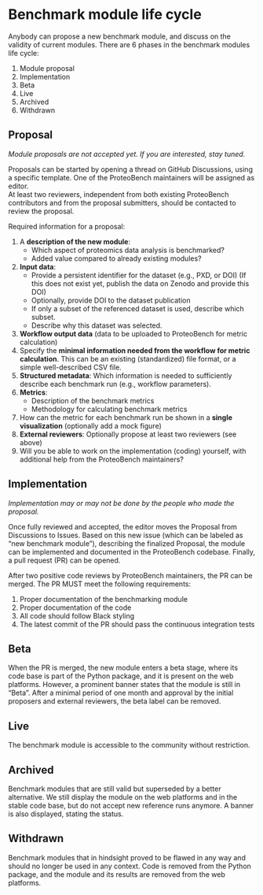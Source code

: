 # Benchmark module life cycle

Anybody can propose a new benchmark module, and discuss on the validity of current modules. There are 6 phases in the benchmark modules life cycle:
1. Module proposal
2. Implementation
3. Beta 
4. Live
5. Archived
6. Withdrawn


## Proposal

*Module proposals are not accepted yet. If you are interested, stay tuned.*

Proposals can be started by opening a thread on GitHub Discussions, using a specific template. One of the ProteoBench maintainers will be assigned as editor.  
At least two reviewers, independent from both existing ProteoBench contributors and from the proposal submitters, should be contacted to review the proposal.

Required information for a proposal:

1. A **description of the new module**:
    - Which aspect of proteomics data analysis is benchmarked?
    - Added value compared to already existing modules?
2. **Input data**:
    - Provide a persistent identifier for the dataset (e.g., PXD, or DOI) (If this does not exist yet, publish the data on Zenodo and provide this DOI)
    - Optionally, provide DOI to the dataset publication
    - If only a subset of the referenced dataset is used, describe which subset.
    - Describe why this dataset was selected.
3. **Workflow output data** (data to be uploaded to ProteoBench for metric calculation)
4. Specify the **minimal information needed from the workflow for metric calculation**. This can be an existing (standardized) file format, or a simple well-described CSV file.
5. **Structured metadata**: Which information is needed to sufficiently describe each benchmark run (e.g., workflow parameters).
6. **Metrics**:
    - Description of the benchmark metrics
    - Methodology for calculating benchmark metrics
7. How can the metric for each benchmark run be shown in a **single visualization** (optionally add a mock figure)
8. **External reviewers**: Optionally propose at least two reviewers (see above)
9. Will you be able to work on the implementation (coding) yourself, with additional help from the ProteoBench maintainers?

## Implementation

*Implementation may or may not be done by the people who made the proposal.*

Once fully reviewed and accepted, the editor moves the Proposal from Discussions to Issues. Based on this new issue (which can be labeled as “new benchmark module”), describing the finalized Proposal, the module can be implemented and documented in the ProteoBench codebase. Finally, a pull request (PR) can be opened.

After two positive code reviews by ProteoBench maintainers, the PR can be merged. The PR MUST meet the following requirements:
1. Proper documentation of the benchmarking module
2. Proper documentation of the code
3. All code should follow Black styling
4. The latest commit of the PR should pass the continuous integration tests

## Beta

When the PR is merged, the new module enters a beta stage, where its code base is part of the Python package, and it is present on the web platforms. However, a prominent banner states that the module is still in “Beta”. After a minimal period of one month and approval by the initial proposers and external reviewers, the beta label can be removed.

## Live

The benchmark module is accessible to the community without restriction.

## Archived

Benchmark modules that are still valid but superseded by a better alternative. We still display the module on the web platforms and in the stable code base, but do not accept new reference runs anymore. A banner is also displayed, stating the status.

## Withdrawn

Benchmark modules that in hindsight proved to be flawed in any way and should no longer be used in any context. Code is removed from the Python package, and the module and its results are removed from the web platforms.
